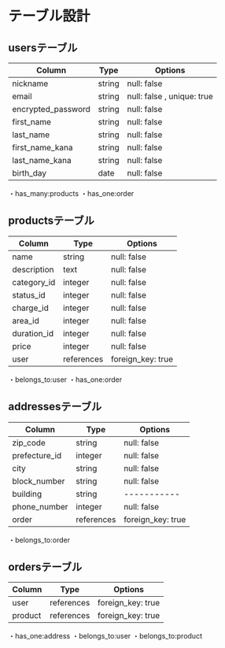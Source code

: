 # テーブル設計

## usersテーブル

|  Column             |  Type    |  Options                   |
|  ----------         |  ------  |  --------                  |
|  nickname           |  string  |  null: false               |
|  email              |  string  |  null: false , unique: true|
|  encrypted_password |  string  |  null: false               |
|  first_name         |  string  |  null: false               |
|  last_name          |  string  |  null: false               |
|  first_name_kana    |  string  |  null: false               |
|  last_name_kana     |  string  |  null: false               |
|  birth_day          |  date    |  null: false               |
・has_many:products
・has_one:order

## productsテーブル

|  Column              |  Type        |  Options            |
|  ---------           |  ------      |  --------           |
|  name                |  string      |  null: false        |
|  description         |  text        |  null: false        |
|  category_id         |  integer     |  null: false        |
|  status_id           |  integer     |  null: false        |
|  charge_id           |  integer     |  null: false        |
|  area_id             |  integer     |  null: false        |
|  duration_id         |  integer     |  null: false        |
|  price               |  integer     |  null: false        |
|  user                |  references  |  foreign_key: true  |
・belongs_to:user
・has_one:order

## addressesテーブル

|  Column        |  Type        |  Options            |
|  ----------    |  ------      |  --------           |
|  zip_code      |  string      |  null: false        |
|  prefecture_id |  integer     |  null: false        |
|  city          |  string      |  null: false        |
|  block_number  |  string      |  null: false        |
|  building      |  string      |  -----------        |
|  phone_number  |  integer     |  null: false        |
|  order         |  references  |  foreign_key: true  |
・belongs_to:order

## ordersテーブル

|  Column       |  Type        |  Options            |
|  ----------   |  ------      |  --------           |
|  user         |  references  |  foreign_key: true  |
|  product      |  references  |  foreign_key: true  |
・has_one:address
・belongs_to:user
・belongs_to:product

